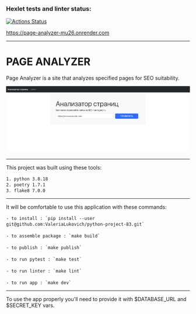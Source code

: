 ### Hexlet tests and linter status:
[![Actions Status](https://github.com/ValeriaLukovich/python-project-83/actions/workflows/hexlet-check.yml/badge.svg)](https://github.com/ValeriaLukovich/python-project-83/actions)


https://page-analyzer-mu26.onrender.com

____

# PAGE ANALYZER

Page Analyzer is a site that analyzes specified pages for SEO suitability.

![Page_Analyzer](<Screenshot 2024-02-13 at 17.21.27.png>)

____

This project was built using these tools:

    1. python 3.8.18
    2. poetry 1.7.1
    3. flake8 7.0.0

____

It will be comfortable to use this application with these commands:

    - to install : `pip install --user git@github.com:ValeriaLukovich/python-project-83.git`

    - to assemble package : `make build`

    - to publish : `make publish`

    - to run pytest : `make test`

    - to run linter : `make lint`

    - to run app : `make dev`

____

To use the app properly you'll need to provide it with $DATABASE_URL and $SECRET_KEY vars.